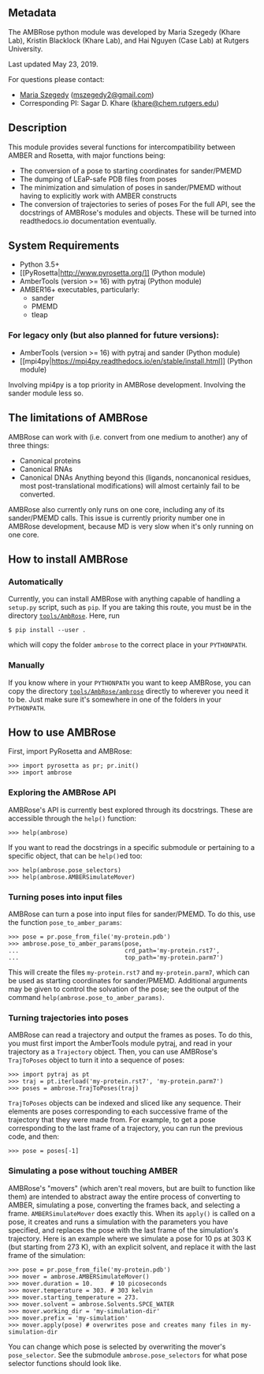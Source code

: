 ## Metadata

The AMBRose python module was developed by Maria Szegedy (Khare Lab), Kristin Blacklock (Khare Lab), and Hai Nguyen (Case Lab) at Rutgers University.

Last updated May 23, 2019. 

For questions please contact: 
- [Maria Szegedy](https://github.com/mszegedy) ([mszegedy2@gmail.com](mszegedy2@gmail.com))
- Corresponding PI: Sagar D. Khare ([khare@chem.rutgers.edu](khare@chem.rutgers.edu))

## Description
This module provides several functions for intercompatibility between AMBER and Rosetta, with major functions being:
- The conversion of a pose to starting coordinates for sander/PMEMD
- The dumping of LEaP-safe PDB files from poses
- The minimization and simulation of poses in sander/PMEMD without having to explicitly work with AMBER constructs
- The conversion of trajectories to series of poses
For the full API, see the docstrings of AMBRose's modules and objects. These will be turned into readthedocs.io documentation eventually.

## System Requirements
- Python 3.5+
- [[PyRosetta|http://www.pyrosetta.org/]] (Python module)
- AmberTools (version >= 16) with pytraj (Python module)
- AMBER16+ executables, particularly:
  - sander
  - PMEMD
  - tleap

### For legacy only (but also planned for future versions):
- AmberTools (version >= 16) with pytraj and sander (Python module)
- [[mpi4py|https://mpi4py.readthedocs.io/en/stable/install.html]] (Python module)

Involving mpi4py is a top priority in AMBRose development. Involving the sander module less so.

## The limitations of AMBRose

AMBRose can work with (i.e. convert from one medium to another) any of three things:
- Canonical proteins
- Canonical RNAs
- Canonical DNAs
Anything beyond this (ligands, noncanonical residues, most post-translational modifications) will almost certainly fail to be converted.

AMBRose also currently only runs on one core, including any of its sander/PMEMD calls. This issue is currently priority number one in AMBRose development, because MD is very slow when it's only running on one core.

## How to install AMBRose
### Automatically
Currently, you can install AMBRose with anything capable of handling a `setup.py` script, such as `pip`. If you are taking this route, you must be in the directory [`tools/AmbRose`](https://github.com/RosettaCommons/tools/tree/master/AmbRose). Here, run

```
$ pip install --user .
```

which will copy the folder `ambrose` to the correct place in your `PYTHONPATH`.

### Manually

If you know where in your `PYTHONPATH` you want to keep AMBRose, you can copy the directory [`tools/AmbRose/ambrose`](https://github.com/RosettaCommons/tools/tree/master/AmbRose/ambrose) directly to wherever you need it to be. Just make sure it's somewhere in one of the folders in your `PYTHONPATH`.

## How to use AMBRose

First, import PyRosetta and AMBRose:

```
>>> import pyrosetta as pr; pr.init()
>>> import ambrose
```

### Exploring the AMBRose API

AMBRose's API is currently best explored through its docstrings. These are accessible through the `help()` function:

```
>>> help(ambrose)
```

If you want to read the docstrings in a specific submodule or pertaining to a specific object, that can be `help()`ed too:

```
>>> help(ambrose.pose_selectors)
>>> help(ambrose.AMBERSimulateMover)
```

### Turning poses into input files

AMBRose can turn a pose into input files for sander/PMEMD. To do this, use the function `pose_to_amber_params`:

```
>>> pose = pr.pose_from_file('my-protein.pdb')
>>> ambrose.pose_to_amber_params(pose,
...                              crd_path='my-protein.rst7',
...                              top_path='my-protein.parm7')
```

This will create the files `my-protein.rst7` and `my-protein.parm7`, which can be used as starting coordinates for sander/PMEMD. Additional arguments may be given to control the solvation of the pose; see the output of the command `help(ambrose.pose_to_amber_params)`.

### Turning trajectories into poses

AMBRose can read a trajectory and output the frames as poses. To do this, you must first import the AmberTools module pytraj, and read in your trajectory as a `Trajectory` object. Then, you can use AMBRose's `TrajToPoses` object to turn it into a sequence of poses:

```
>>> import pytraj as pt
>>> traj = pt.iterload('my-protein.rst7', 'my-protein.parm7')
>>> poses = ambrose.TrajToPoses(traj)
```

`TrajToPoses` objects can be indexed and sliced like any sequence. Their elements are poses corresponding to each successive frame of the trajectory that they were made from. For example, to get a pose corresponding to the last frame of a trajectory, you can run the previous code, and then:

```
>>> pose = poses[-1]
```

### Simulating a pose without touching AMBER

AMBRose's "movers" (which aren't real movers, but are built to function like them) are intended to abstract away the entire process of converting to AMBER, simulating a pose, converting the frames back, and selecting a frame. `AMBERSimulateMover` does exactly this. When its `apply()` is called on a pose, it creates and runs a simulation with the parameters you have specified, and replaces the pose with the last frame of the simulation's trajectory. Here is an example where we simulate a pose for 10 ps at 303 K (but starting from 273 K), with an explicit solvent, and replace it with the last frame of the simulation:

```
>>> pose = pr.pose_from_file('my-protein.pdb')
>>> mover = ambrose.AMBERSimulateMover()
>>> mover.duration = 10.     # 10 picoseconds
>>> mover.temperature = 303. # 303 kelvin
>>> mover.starting_temperature = 273.
>>> mover.solvent = ambrose.Solvents.SPCE_WATER
>>> mover.working_dir = 'my-simulation-dir'
>>> mover.prefix = 'my-simulation'
>>> mover.apply(pose) # overwrites pose and creates many files in my-simulation-dir
```

You can change which pose is selected by overwriting the mover's `pose_selector`. See the submodule `ambrose.pose_selectors` for what pose selector functions should look like.